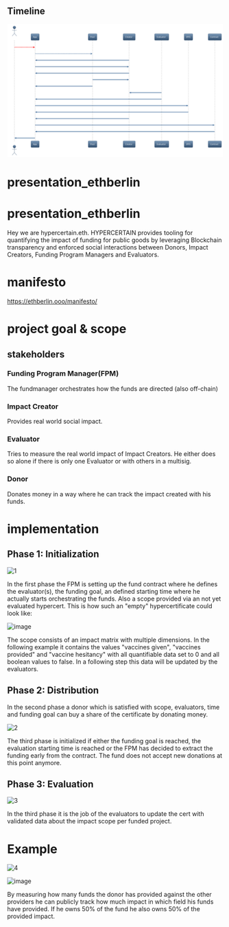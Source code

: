 ## Timeline

![Timeline](./svg/timeline.svg?raw=false)

# presentation_ethberlin




# presentation_ethberlin

Hey we are hypercertain.eth.
HYPERCERTAIN provides tooling for quantifying the impact of funding for public goods by leveraging Blockchain transparency and enforced social interactions between Donors, Impact Creators, Funding Program Managers and Evaluators.
# manifesto
https://ethberlin.ooo/manifesto/

# project goal & scope



## stakeholders
### Funding Program Manager(FPM)
The fundmanager orchestrates how the funds are directed (also off-chain)
### Impact Creator
Provides real world social impact.
### Evaluator
Tries to measure the real world impact of Impact Creators. He either does so alone if there is only one Evaluator or with others in a multisig.
### Donor
Donates money in a way where he can track the impact created with his funds.

# implementation
## Phase 1: Initialization
![1](https://user-images.githubusercontent.com/45817753/190891486-02eeabde-6aaf-4cf7-8044-9e4ec911cfda.png)

In the first phase the FPM is setting up the fund contract where he defines the evaluator(s), the funding goal, an defined starting time where he actually starts orchestrating the funds. Also a scope provided via an not yet evaluated hypercert. 
This is how such an "empty" hypercertificate could look like:

![image](https://user-images.githubusercontent.com/45817753/190891955-b32f70d0-4f23-4287-b9e7-ca450ffa230b.png)

The scope consists of an impact matrix with multiple dimensions. In the following example it contains the values "vaccines given", "vaccines provided" and "vaccine hesitancy" with all quantifiable data set to 0 and all boolean values to false. In a following step this data will be updated by the evaluators.
## Phase 2: Distribution


In the second phase a donor which is satisfied with scope, evaluators, time and funding goal can buy a share of the certificate by donating money.


![2](https://user-images.githubusercontent.com/45817753/190891615-f5e5283d-1371-4533-838d-63d19fa75009.png)

The third phase is initialized if either the funding goal is reached, the evaluation starting time is reached or the FPM has decided to extract the funding early from the contract. The fund does not accept new donations at this point anymore. 

## Phase 3: Evaluation
![3](https://user-images.githubusercontent.com/45817753/190891691-2f632001-d6cc-4c10-85b6-e1108142c223.png)

In the third phase it is the job of the evaluators to update the cert with validated data about the impact scope per funded project.

# Example


![4](https://user-images.githubusercontent.com/45817753/190893648-2cc65608-8137-4133-b4e5-62504258dd13.png)

![image](https://user-images.githubusercontent.com/45817753/190893652-e15b324f-194d-4a8e-a5eb-7bc220e922c7.png)

By measuring how many funds the donor has provided against the other providers he can publicly track how much impact in which field his funds have provided. If he owns 50% of the fund he also owns 50% of the provided impact.
